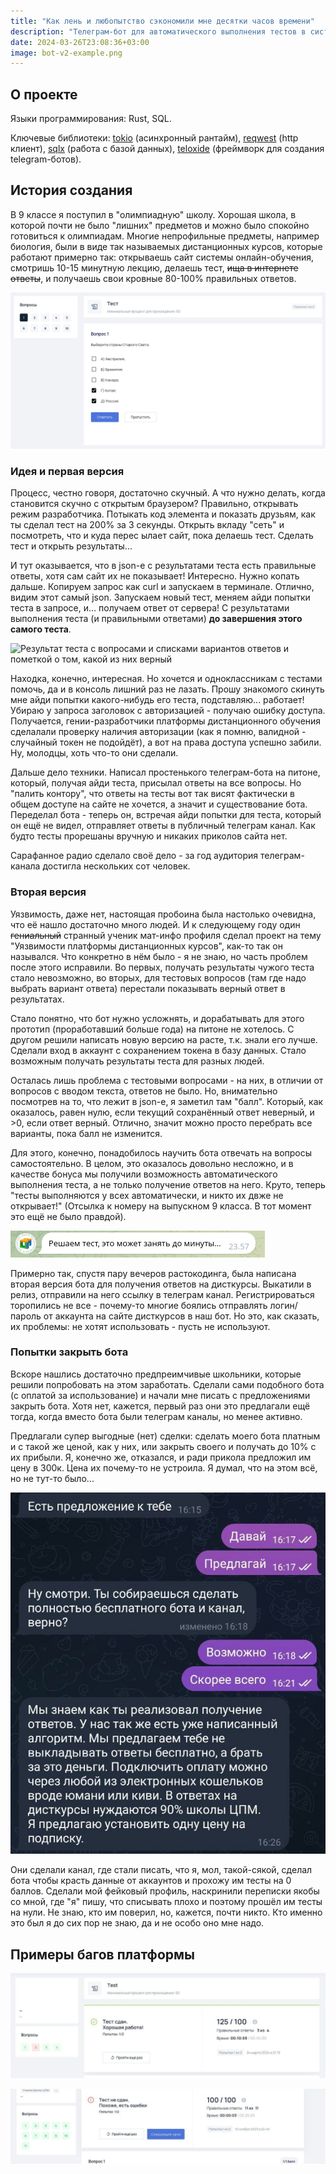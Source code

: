 ```yaml
---
title: "Как лень и любопытство сэкономили мне десятки часов времени"
description: "Телеграм-бот для автоматического выполнения тестов в системе онлайн-обучения"
date: 2024-03-26T23:08:36+03:00
image: bot-v2-example.png
---
```


## О проекте
Языки программирования: Rust, SQL.

Ключевые библиотеки: [tokio](https://tokio.rs/) (асинхронный рантайм),
[reqwest](https://github.com/seanmonstar/reqwest) (http клиент),
[sqlx](https://github.com/launchbadge/sqlx) (работа с базой данных),
[teloxide](https://github.com/teloxide/teloxide) (фреймворк для создания
telegram-ботов).

## История создания

В 9 классе я поступил в "олимпиадную" школу. Хорошая школа, в которой почти не
было "лишних" предметов и можно было спокойно готовиться к олимпиадам. Многие
непрофильные предметы, например биология, были в виде так называемых
дистанционных курсов, которые работают примерно так: открываешь сайт системы
онлайн-обучения, смотришь 10-15 минутную лекцию, делаешь тест, ~~ища в интернете
ответы~~, и получаешь свои кровные 80-100% правильных ответов.

![Пример того, как выглядит тест](test-example.png)

### Идея и первая версия

Процесс, честно говоря, достаточно скучный. А что нужно делать, когда становится
скучно с открытым браузером? Правильно, открывать режим разработчика. Потыкать
код элемента и показать друзьям, как ты сделал тест на 200% за 3 секунды.
Открыть вкладу "сеть" и посмотреть, что и куда перес    ылает сайт, пока делаешь
тест. Сделать тест и открыть результаты...

И тут оказывается, что в json-е с результатами теста есть правильные ответы,
хотя сам сайт их не показывает! Интересно. Нужно копать дальше. Копируем запрос
как curl и запускаем в терминале. Отлично, видим этот самый json. Запускаем
новый тест, меняем айди попытки теста в запросе, и... получаем ответ от сервера!
С результатами выполнения теста (и правильными ответами) **до завершения этого
самого теста**.

![Результат теста с вопросами и списками вариантов ответов и пометкой о том,
какой из них верный](result-question.png)

Находка, конечно, интересная. Но хочется и одноклассникам с тестами помочь, да и
в консоль лишний раз не лазать. Прошу знакомого скинуть мне айди попытки
какого-нибудь его теста, подставляю... работает! Убираю у запроса заголовок с
авторизацией - получаю ошибку доступа. Получается, гении-разработчики платформы
дистанционного обучения сделалали проверку наличия авторизации (как я помню,
валидной - случайный токен не подойдёт), а вот на права доступа успешно забили.
Ну, молодцы, хоть что-то они сделали.

Дальше дело техники. Написал простенького телеграм-бота на питоне, который,
получая айди теста, присылал ответы на все вопросы. Но "палить контору", что
ответы на тесты вот так висят фактически в общем доступе на сайте не хочется, а
значит и существование бота. Переделал бота - теперь он, встречая айди попытки
для теста, который он ещё не видел, отправляет ответы в публичный телеграм
канал. Как будто тесты прорешаны вручную и никаких приколов сайта нет.

Сарафанное радио сделало своё дело - за год аудитория телеграм-канала достигла
нескольких сот человек.

### Вторая версия

Уязвимость, даже нет, настоящая пробоина была настолько очевидна, что её нашло
достаточно много людей. И к следующему году один ~~гениальный~~ странный ученик
мат-инфо профиля сделал проект на тему "Уязвимости платформы дистанционных
курсов", как-то так он назывался. Что конкретно в нём было - я не знаю, но часть
проблем  после этого исправили. Во первых, получать результаты чужого теста
стало невозможно, во вторых, для тестовых вопросов (там где надо выбрать вариант
ответа) перестали показывать верный ответ в результатах.

Стало понятно, что бот нужно усложнять, и дорабатывать для этого прототип
(проработавший больше года) на питоне не хотелось. С другом решили написать
новую версию на расте, т.к. знали его лучше. Сделали вход в аккаунт с
сохранением токена в базу данных. Стало возможным получать результаты теста для
разных людей.

Осталась лишь проблема с тестовыми вопросами - на них, в отличии от вопросов с
вводом текста, ответов не было. Но, внимательно посмотрев на то, что лежит в
json-е, я заметил там "балл". Который, как оказалось, равен нулю, если текущий
сохранённый ответ неверный, и >0, если ответ верный. Отлично, значит можно
просто перебрать все варианты, пока балл не изменится.

Для этого, конечно, понадобилось научить бота отвечать на вопросы
самостоятельно. В целом, это оказалось довольно несложно, и в качестве бонуса мы
получили возможность автоматического выполнения теста, а не только получение
ответов на него. Круто, теперь "тесты выполняются у всех автоматически, и никто
их двже не открывает!" (Отсылка к номеру на выпускном 9 класса. В тот момент это
ещё не было правдой).

![Бот трудится](bot-solving.png)

Примерно так, спустя пару вечеров растокодинга, была написана вторая версия бота
для получения ответов на дисткурсы. Выкатили в релиз, отправили на него ссылку в
телеграм канал. Регистрироваться торопились не все - почему-то многие боялись
отправлять логин/пароль от аккаунта на сайте дисткурсов в наш бот. Но это, как
сказать, их проблемы: не хотят использовать - пусть не используют.

### Попытки закрыть бота

Вскоре нашлись достаточно предпреимчивые школьники, которые решили попробовать
на этом заработать. Сделали сами подобного бота (с оплатой за использование) и
начали мне писать с предложениями закрыть бота. Хотя нет, кажется, первый раз
они это предлагали ещё тогда, когда вместо бота были телеграм каналы, но менее
активно.

Предлагали супер выгодные (нет) сделки: сделать моего бота платным и с такой же
ценой, как у них, или закрыть своего и получать до 10% с их прибыли. Я, конечно
же, отказался, и ради прикола предложил им цену в 300к. Цена их почему-то не
устроила. Я думал, что на этом всё, но не тут-то было...

![Предлагают сделать бота платным](paid-bot-idea.jpg)

Они сделали канал, где стали писать, что я, мол, такой-сякой, сделал бота чтобы
красть данные от аккаунтов и прохожу им тесты на 0 баллов. Сделали мой фейковый
профиль, наскринили переписки якобы со мной, где "я" пишу, что списывать плохо и
поэтому прошёл им тесты на нули. Не знаю, кто им поверил, но, кажется, почти
никто. Кто именно это был я до сих пор не знаю, да и не особо оно мне надо.

## Примеры багов платформы

![Правильно сделано 3/4 задания, но в процентах - 125%](125-100.jpg)

![Тест не сдан, но сделано всё верно. Оказывается, менять ответы можно после завершения теста.](full-but-not-pass.jpg)
